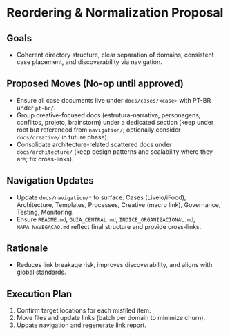 # Reordering & Normalization Proposal

## Goals
- Coherent directory structure, clear separation of domains, consistent case placement, and discoverability via navigation.

## Proposed Moves (No-op until approved)
- Ensure all case documents live under `docs/cases/<case>` with PT-BR under `pt-br/`.
- Group creative-focused docs (estrutura-narrativa, personagens, conflitos, projeto, brainstorm) under a dedicated section (keep under root but referenced from `navigation/`; optionally consider `docs/creative/` in future phase).
- Consolidate architecture-related scattered docs under `docs/architecture/` (keep design patterns and scalability where they are; fix cross-links).

## Navigation Updates
- Update `docs/navigation/*` to surface: Cases (Livelo/iFood), Architecture, Templates, Processes, Creative (macro link), Governance, Testing, Monitoring.
- Ensure `README.md`, `GUIA_CENTRAL.md`, `INDICE_ORGANIZACIONAL.md`, `MAPA_NAVEGACAO.md` reflect final structure and provide cross-links.

## Rationale
- Reduces link breakage risk, improves discoverability, and aligns with global standards.

## Execution Plan
1. Confirm target locations for each misfiled item.
2. Move files and update links (batch per domain to minimize churn).
3. Update navigation and regenerate link report.

